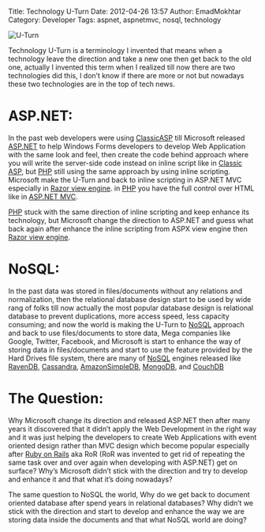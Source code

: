 Title: Technology U-Turn
Date: 2012-04-26 13:57
Author: EmadMokhtar
Category: Developer
Tags: aspnet, aspnetmvc, nosql, technology

![U-Turn]({filename}/images/U-Turn.png)

Technology U-Turn is a terminology I invented that means when a technology leave the direction and take a new one then get back to the old one, actually I invented this term when I realized till now there are two technologies did this, I don’t know if there are more or not but nowadays these two technologies are in the top of tech news.

# ASP.NET:

In the past web developers were using [ClassicASP](http://en.wikipedia.org/wiki/Active_Server_Pages) till Microsoft released [ASP.NET](http://www.asp.net/) to help Windows Forms developers to develop Web Application with the same look and feel, then create the code behind approach where you will write the server-side code instead on inline script like in [Classic ASP](http://en.wikipedia.org/wiki/Active_Server_Pages), but [PHP](http://www.php.net/) still using the same approach by using inline scripting. Microsoft make the U-Turn and back to inline scripting in ASP.NET MVC especially in [Razor view engine](http://en.wikipedia.org/wiki/Microsoft_ASP.NET_Razor_view_engine). in [PHP](http://www.php.net/) you have the full control over HTML like in [ASP.NET MVC](http://www.asp.net/mvc).

[PHP](http://www.php.net/) stuck with the same direction of inline scripting and keep enhance its technology, but Microsoft change the direction to ASP.NET and guess what back again after enhance the inline scripting from ASPX view engine then [Razor view engine](http://en.wikipedia.org/wiki/Microsoft_ASP.NET_Razor_view_engine).

# NoSQL:

In the past data was stored in files/documents without any relations and normalization, then the relational database design start to be used by wide rang of folks till now actually the most popular database design is relational database to prevent duplications, more access speed, less capacity consuming; and now the world is making the U-Turn to [NoSQL](http://en.wikipedia.org/wiki/NoSQL) approach and back to use files/documents to store data, Mega companies like Google, Twitter, Facebook, and Microsoft is start to enhance the way of storing data in files/documents and start to use the feature provided by the Hard Drives file system, there are many of [NoSQL](http://en.wikipedia.org/wiki/NoSQL) engines released like [RavenDB](http://ravendb.net/), [Cassandra](http://cassandra.apache.org/), [AmazonSimpleDB](http://aws.amazon.com/simpledb/), [MongoDB](http://www.mongodb.org/), and [CouchDB](http://couchdb.apache.org/)

# The Question:

Why Microsoft change its direction and released ASP.NET then after many years it discovered that it didn’t apply the Web Development in the right way and it was just helping the developers to create Web
Applications with event oriented design rather than MVC design which become popular especially after [Ruby on Rails](http://rubyonrails.org/) aka RoR (RoR was invented to get rid of repeating the same task over and over again when developing with ASP.NET) get on surface? Why’s Microsoft didn’t stick with the direction and try to develop and enhance it and that what it’s doing nowadays?

The same question to NoSQL the world, Why do we get back to document oriented database after spend years in relational databases? Why didn’t we stick with the direction and start to develop and enhance the way we are storing data inside the documents and that what NoSQL world are doing?
